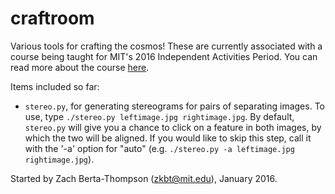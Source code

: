 # craftroom
Various tools for crafting the cosmos! These are currently associated with a course being taught for MIT's 2016 Independent Activities Period. You can read more about the course [here](http://bit.ly/craftingcosmos).

Items included so far:

+ `stereo.py`, for generating stereograms for pairs of separating images. To use, type `./stereo.py leftimage.jpg rightimage.jpg`. By default, `stereo.py` will give you a chance to click on a feature in both images, by which the two will be aligned. If you would like to skip this step, call it with the '-a' option for "auto" (e.g. `./stereo.py -a leftimage.jpg rightimage.jpg`).

Started by Zach Berta-Thompson (zkbt@mit.edu), January 2016.
